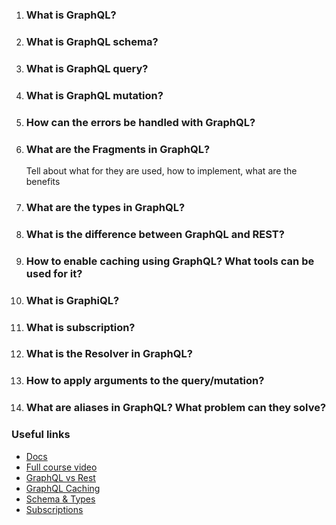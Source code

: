 1. ### What is GraphQL?

2. ### What is GraphQL schema?

3. ### What is GraphQL query?

4. ### What is GraphQL mutation?

5. ### How can the errors be handled with GraphQL?

6. ### What are the Fragments in GraphQL?

    Tell about what for they are used, how to implement, what are the benefits

7. ### What are the types in GraphQL?

8. ### What is the difference between GraphQL and REST?

9. ### How to enable caching using GraphQL? What tools can be used for it?

10. ### What is GraphiQL?

11. ### What is subscription?

12. ### What is the Resolver in GraphQL?

13. ### How to apply arguments to the query/mutation?

14. ### What are aliases in GraphQL? What problem can they solve?



### Useful links

- [Docs](https://graphql.org/learn/)
- [Full course video](https://youtu.be/ed8SzALpx1Q)
- [GraphQL vs Rest](https://www.apollographql.com/blog/graphql/basics/graphql-vs-rest/)
- [GraphQL Caching](https://css-tricks.com/working-with-graphql-caching/)
- [Schema & Types](https://graphql.org/learn/schema/)
- [Subscriptions](https://www.apollographql.com/docs/react/data/subscriptions/)